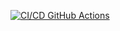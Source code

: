 [![CI/CD GitHub Actions](https://github.com/VelikayaMish/TestPO/actions/workflows/python-test.yml/badge.svg)](https://github.com/VelikayaMish/TestPO/actions/workflows/python-test.yml)
